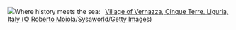 ![](https://www.bing.com/th?id=OHR.VernazzaItaly_EN-US2643430613_UHD.jpg&w=1000)Where history meets the sea:&nbsp;&ensp;[Village of Vernazza, Cinque Terre, Liguria, Italy (© Roberto Moiola/Sysaworld/Getty Images)](https://www.bing.com/th?id=OHR.VernazzaItaly_EN-US2643430613_UHD.jpg)
<br><br/>
